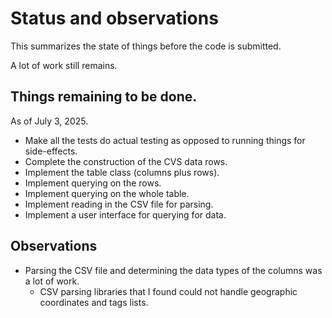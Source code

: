 # Status and observations

This summarizes the state of things before the code is submitted.

A lot of work still remains.

## Things remaining to be done.

As of July 3, 2025.

* Make all the tests do actual testing as opposed to running things for side-effects.
* Complete the construction of the CVS data rows.
* Implement the table class (columns plus rows).
* Implement querying on the rows.
* Implement querying on the whole table.
* Implement reading in the CSV file for parsing.
* Implement a user interface for querying for data.

## Observations

* Parsing the CSV file and determining the data types of the columns was a lot of work.
  * CSV parsing libraries that I found could not handle geographic coordinates and tags lists.

